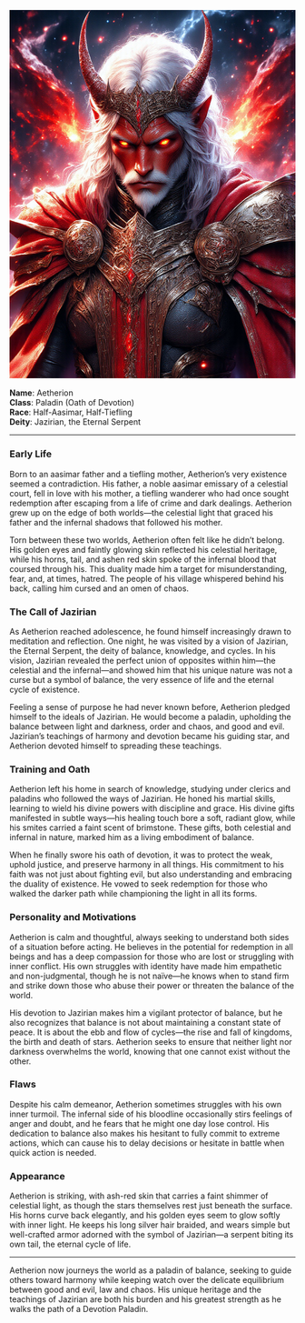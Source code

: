 ![.](Aetherion.png)

**Name**: Aetherion  
**Class**: Paladin (Oath of Devotion)  
**Race**: Half-Aasimar, Half-Tiefling  
**Deity**: Jazirian, the Eternal Serpent

---

### Early Life  
Born to an aasimar father and a tiefling mother, Aetherion’s very existence seemed a contradiction. His father, a noble aasimar emissary of a celestial court, fell in love with his mother, a tiefling wanderer who had once sought redemption after escaping from a life of crime and dark dealings. Aetherion grew up on the edge of both worlds—the celestial light that graced his father and the infernal shadows that followed his mother.

Torn between these two worlds, Aetherion often felt like he didn’t belong. His golden eyes and faintly glowing skin reflected his celestial heritage, while his horns, tail, and ashen red skin spoke of the infernal blood that coursed through his. This duality made him a target for misunderstanding, fear, and, at times, hatred. The people of his village whispered behind his back, calling him cursed and an omen of chaos.

### The Call of Jazirian
As Aetherion reached adolescence, he found himself increasingly drawn to meditation and reflection. One night, he was visited by a vision of Jazirian, the Eternal Serpent, the deity of balance, knowledge, and cycles. In his vision, Jazirian revealed the perfect union of opposites within him—the celestial and the infernal—and showed him that his unique nature was not a curse but a symbol of balance, the very essence of life and the eternal cycle of existence.

Feeling a sense of purpose he had never known before, Aetherion pledged himself to the ideals of Jazirian. He would become a paladin, upholding the balance between light and darkness, order and chaos, and good and evil. Jazirian’s teachings of harmony and devotion became his guiding star, and Aetherion devoted himself to spreading these teachings.

### Training and Oath  
Aetherion left his home in search of knowledge, studying under clerics and paladins who followed the ways of Jazirian. He honed his martial skills, learning to wield his divine powers with discipline and grace. His divine gifts manifested in subtle ways—his healing touch bore a soft, radiant glow, while his smites carried a faint scent of brimstone. These gifts, both celestial and infernal in nature, marked him as a living embodiment of balance.

When he finally swore his oath of devotion, it was to protect the weak, uphold justice, and preserve harmony in all things. His commitment to his faith was not just about fighting evil, but also understanding and embracing the duality of existence. He vowed to seek redemption for those who walked the darker path while championing the light in all its forms.

### Personality and Motivations  
Aetherion is calm and thoughtful, always seeking to understand both sides of a situation before acting. He believes in the potential for redemption in all beings and has a deep compassion for those who are lost or struggling with inner conflict. His own struggles with identity have made him empathetic and non-judgmental, though he is not naïve—he knows when to stand firm and strike down those who abuse their power or threaten the balance of the world.

His devotion to Jazirian makes him a vigilant protector of balance, but he also recognizes that balance is not about maintaining a constant state of peace. It is about the ebb and flow of cycles—the rise and fall of kingdoms, the birth and death of stars. Aetherion seeks to ensure that neither light nor darkness overwhelms the world, knowing that one cannot exist without the other.

### Flaws  
Despite his calm demeanor, Aetherion sometimes struggles with his own inner turmoil. The infernal side of his bloodline occasionally stirs feelings of anger and doubt, and he fears that he might one day lose control. His dedication to balance also makes his hesitant to fully commit to extreme actions, which can cause his to delay decisions or hesitate in battle when quick action is needed.

### Appearance  
Aetherion is striking, with ash-red skin that carries a faint shimmer of celestial light, as though the stars themselves rest just beneath the surface. His horns curve back elegantly, and his golden eyes seem to glow softly with inner light. He keeps his long silver hair braided, and wears simple but well-crafted armor adorned with the symbol of Jazirian—a serpent biting its own tail, the eternal cycle of life.  

---

Aetherion now journeys the world as a paladin of balance, seeking to guide others toward harmony while keeping watch over the delicate equilibrium between good and evil, law and chaos. His unique heritage and the teachings of Jazirian are both his burden and his greatest strength as he walks the path of a Devotion Paladin.  
